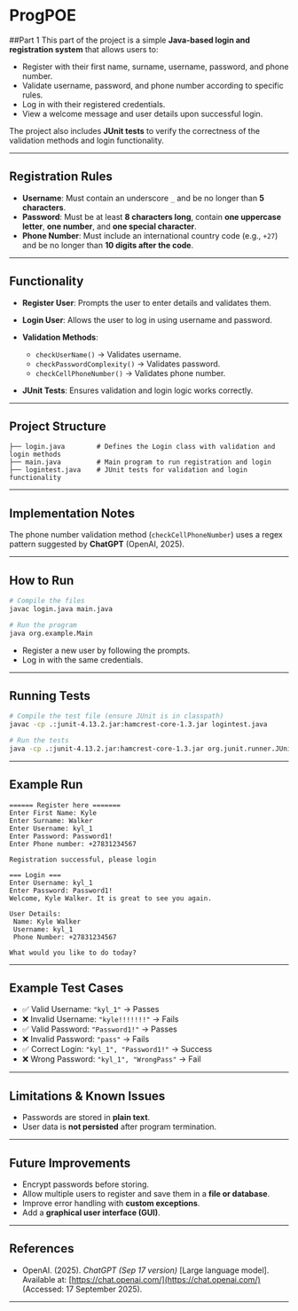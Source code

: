 # ProgPOE
##Part 1
This part of the project is a simple **Java-based login and registration system** that allows users to:

* Register with their first name, surname, username, password, and phone number.
* Validate username, password, and phone number according to specific rules.
* Log in with their registered credentials.
* View a welcome message and user details upon successful login.

The project also includes **JUnit tests** to verify the correctness of the validation methods and login functionality.

---

## Registration Rules

* **Username**: Must contain an underscore `_` and be no longer than **5 characters**.
* **Password**: Must be at least **8 characters long**, contain **one uppercase letter**, **one number**, and **one special character**.
* **Phone Number**: Must include an international country code (e.g., `+27`) and be no longer than **10 digits after the code**.

---

## Functionality

* **Register User**: Prompts the user to enter details and validates them.
* **Login User**: Allows the user to log in using username and password.
* **Validation Methods**:

  * `checkUserName()` → Validates username.
  * `checkPasswordComplexity()` → Validates password.
  * `checkCellPhoneNumber()` → Validates phone number.
* **JUnit Tests**: Ensures validation and login logic works correctly.

---

## Project Structure

```
├── login.java        # Defines the Login class with validation and login methods
├── main.java         # Main program to run registration and login
├── logintest.java    # JUnit tests for validation and login functionality
```

---

## Implementation Notes

The phone number validation method (`checkCellPhoneNumber`) uses a regex pattern suggested by **ChatGPT** (OpenAI, 2025).

---

## How to Run

```bash
# Compile the files
javac login.java main.java

# Run the program
java org.example.Main
```

* Register a new user by following the prompts.
* Log in with the same credentials.

---

## Running Tests

```bash
# Compile the test file (ensure JUnit is in classpath)
javac -cp .:junit-4.13.2.jar:hamcrest-core-1.3.jar logintest.java

# Run the tests
java -cp .:junit-4.13.2.jar:hamcrest-core-1.3.jar org.junit.runner.JUnitCore loginTest
```

---

## Example Run

```
====== Register here =======
Enter First Name: Kyle
Enter Surname: Walker
Enter Username: kyl_1
Enter Password: Password1!
Enter Phone number: +27831234567

Registration successful, please login

=== Login === 
Enter Username: kyl_1
Enter Password: Password1!
Welcome, Kyle Walker. It is great to see you again.

User Details:
 Name: Kyle Walker
 Username: kyl_1
 Phone Number: +27831234567

What would you like to do today?
```

---

## Example Test Cases

* ✅ Valid Username: `"kyl_1"` → Passes
* ❌ Invalid Username: `"kyle!!!!!!!"` → Fails
* ✅ Valid Password: `"Password1!"` → Passes
* ❌ Invalid Password: `"pass"` → Fails
* ✅ Correct Login: `"kyl_1", "Password1!"` → Success
* ❌ Wrong Password: `"kyl_1", "WrongPass"` → Fail

---

## Limitations & Known Issues

* Passwords are stored in **plain text**.
* User data is **not persisted** after program termination.

---

## Future Improvements

* Encrypt passwords before storing.
* Allow multiple users to register and save them in a **file or database**.
* Improve error handling with **custom exceptions**.
* Add a **graphical user interface (GUI)**.

---

## References
* OpenAI. (2025). *ChatGPT (Sep 17 version)* \[Large language model]. Available at: [https://chat.openai.com/](https://chat.openai.com/) (Accessed: 17 September 2025).


---


